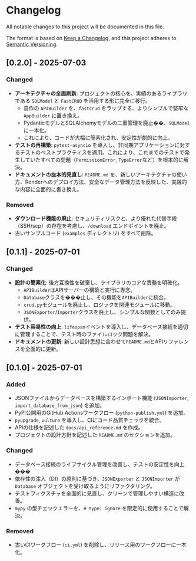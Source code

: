 # Changelog

All notable changes to this project will be documented in this file.

The format is based on [Keep a Changelog](https://keepachangelog.com/en/1.0.0/),
and this project adheres to [Semantic Versioning](https://semver.org/spec/v2.0.0.html).

## [0.2.0] - 2025-07-03

### Changed
- **アーキテクチャの全面刷新**: プロジェクトの核心を、実績のあるライブラリである `SQLModel` と `FastCRUD` を活用する形に完全に移行。
  - 自作の `APIBuilder` を、`fastcrud` をラップする、よりシンプルで堅牢な `AppBuilder` に置き換え。
  - PydanticモデルとSQLAlchemyモデルの二重管理を廃止��、`SQLModel` に一本化。
  - これにより、コードが大幅に簡素化され、安定性が劇的に向上。
- **テストの再構築**: `pytest-asyncio` を導入し、非同期アプリケーションに対するテストのベストプラクティスを適用。これにより、これまでのテストで発生していたすべての問題（`PermissionError`, `TypeError`など）を根本的に解決。
- **ドキュメントの抜本的見直し**: `README.md` を、新しいアーキテクチャの使い方、Renderへのデプロイ方法、安全なデータ管理方法を反映した、実践的な内容に全面的に書き換え。

### Removed
- **ダウンロード機能の廃止**: セキュリティリスクと、より優れた代替手段（SSH/scp）の存在を考慮し、`/download` エンドポイントを廃止。
- 古いサンプルコード (`examples` ディレクトリ) をすべて削除。

## [0.1.1] - 2025-07-01

### Changed
- **設計の簡素化**: 後方互換性を破棄し、ライブラリのコアな責務を明確化。
  - `APIBuilder`はAPIサーバーの構築と実行に専念。
  - `Database`クラスを���止し、その機能を`APIBuilder`に統合。
  - `crud.py`モジュールを廃止し、ロジックを関連モジュールに移動。
  - `JSONExporter`/`Importer`クラスを廃止し、シンプルな関数としてのみ提供。
- **テスト容易性の向上**: `lifespan`イベントを導入し、データベース接続を適切に管理することで、テスト時のファイルロック問題を解決。
- **ドキュメントの更新**: 新しい設計思想に合わせて`README.md`とAPIリファレンスを全面的に更新。

## [0.1.0] - 2025-07-01

### Added
- JSONファイルからデータベースを構築するインポート機能 (`JSONImporter`, `import_database_from_json`) を追加。
- PyPI公開用のGitHub Actionsワークフロー (`python-publish.yml`) を追加。
- `pyupgrade`, `vulture` を導入し、CIにコード品質チェックを統合。
- APIの仕様を記述した `docs/api_reference.md` を作成。
- プロジェクトの設計方針を記述した `README.md` のセクションを追加。

### Changed
- データベース接続のライフサイクル管理を改善し、テストの安定性を向上���
- 依存性の注入（DI）の原則に基づき、`JSONExporter` と `JSONImporter` が `Database` オブジェクトを受け取るようにリファクタリング。
- テストフィクスチャを全面的に見直し、クリーンで管理しやすい構造に改善。
- `mypy` の型チェックエラーを、`# type: ignore` を限定的に使用することで解決。

### Removed
- 古いCIワークフロー (`ci.yml`) を削除し、リリース用のワークフローに一本化。
